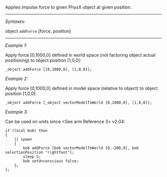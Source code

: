 Applies impulse force to given PhysX object at given position.


---
*Syntaxes:*

object `addForce`  [force, position]

---
*Example 1:*

Apply force [0,1000,0] defined in world space (not factoring object actual positioning) to object position [1,0,0]:

```sqf
_object addForce [[0,1000,0], [1,0,0]];
```

*Example 2:*

Apply force [0,1000,0] defined in model space (relative to object) to object position [1,0,0]:

```sqf
_object addForce [_object vectorModelToWorld [0,1000,0], [1,0,0]];
```

*Example 3:*

Can be used on units since <See arm Reference 3> v2.04:

```sqf
if (local bob) then
{
	[] spawn 
	{
		bob addForce [bob vectorModelToWorld [0,-200,0], bob selectionPosition "rightfoot"];
		sleep 5;
		bob setUnconscious false;
	};
};
```